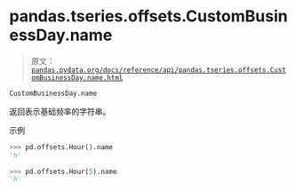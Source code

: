 # pandas.tseries.offsets.CustomBusinessDay.name

> 原文：[`pandas.pydata.org/docs/reference/api/pandas.tseries.offsets.CustomBusinessDay.name.html`](https://pandas.pydata.org/docs/reference/api/pandas.tseries.offsets.CustomBusinessDay.name.html)

```py
CustomBusinessDay.name
```

返回表示基础频率的字符串。

示例

```py
>>> pd.offsets.Hour().name
'h' 
```

```py
>>> pd.offsets.Hour(5).name
'h' 
```
